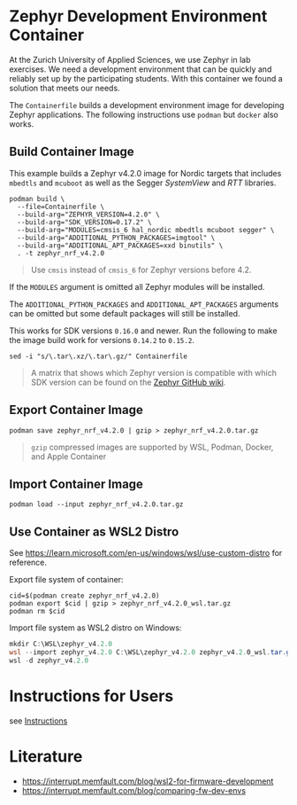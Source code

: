 # Zephyr Development Environment Container

At the Zurich University of Applied Sciences, we use Zephyr in lab exercises.
We need a development environment that can be quickly and reliably set up by
the participating students. With this container we found a solution that meets
our needs.

The `Containerfile` builds a development environment image for developing Zephyr
applications. The following instructions use `podman` but `docker` also works.

## Build Container Image

This example builds a Zephyr v4.2.0 image for Nordic targets that includes
`mbedtls` and `mcuboot` as well as the Segger *SystemView* and *RTT* libraries.

``` shell
podman build \
  --file=Containerfile \
  --build-arg="ZEPHYR_VERSION=4.2.0" \
  --build-arg="SDK_VERSION=0.17.2" \
  --build-arg="MODULES=cmsis_6 hal_nordic mbedtls mcuboot segger" \
  --build-arg="ADDITIONAL_PYTHON_PACKAGES=imgtool" \
  --build-arg="ADDITIONAL_APT_PACKAGES=xxd binutils" \
  . -t zephyr_nrf_v4.2.0
```

> Use `cmsis` instead of `cmsis_6` for Zephyr versions before 4.2.

If the `MODULES` argument is omitted all Zephyr modules will be installed.

The `ADDITIONAL_PYTHON_PACKAGES` and `ADDITIONAL_APT_PACKAGES` arguments can be
omitted but some default packages will still be installed.

This works for SDK versions `0.16.0` and newer. Run the following to make the
image build work for versions `0.14.2` to `0.15.2`.

``` shell
sed -i "s/\.tar\.xz/\.tar\.gz/" Containerfile
```

> A matrix that shows which Zephyr version is compatible with which SDK version can be found on the [Zephyr GitHub wiki](https://github.com/zephyrproject-rtos/sdk-ng/wiki/Zephyr-SDK-Version-Compatibility-Matrix).

## Export Container Image

``` shell
podman save zephyr_nrf_v4.2.0 | gzip > zephyr_nrf_v4.2.0.tar.gz
```

> `gzip` compressed images are supported by WSL, Podman, Docker, and Apple Container

## Import Container Image

``` shell
podman load --input zephyr_nrf_v4.2.0.tar.gz
```

## Use Container as WSL2 Distro

See https://learn.microsoft.com/en-us/windows/wsl/use-custom-distro for reference.

Export file system of container:

``` shell
cid=$(podman create zephyr_nrf_v4.2.0)
podman export $cid | gzip > zephyr_nrf_v4.2.0_wsl.tar.gz
podman rm $cid
```

Import file system as WSL2 distro on Windows:

``` powershell
mkdir C:\WSL\zephyr_v4.2.0
wsl --import zephyr_v4.2.0 C:\WSL\zephyr_v4.2.0 zephyr_v4.2.0_wsl.tar.gz
wsl -d zephyr_v4.2.0
```

# Instructions for Users

see [Instructions](./instructions)

# Literature

- https://interrupt.memfault.com/blog/wsl2-for-firmware-development
- https://interrupt.memfault.com/blog/comparing-fw-dev-envs
